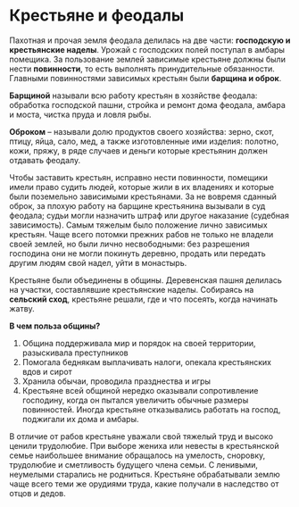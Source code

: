 # Крестьяне и феодалы
Пахотная и прочая земля феодала делилась на две части: **господскую и крестьянские наделы**. Урожай с господских полей поступал в амбары помещика. За пользование землей зависимые крестьяне должны были нести **повинности**, то есть выполнять принудительные обязанности. Главными повинностями зависимых крестьян были **барщина и оброк**. 

**Барщиной** называли всю работу крестьян в хозяйстве феодала: обработка господской пашни, стройка и ремонт дома феодала, амбара и моста, чистка пруда и ловля рыбы. 

**Оброком** – называли долю продуктов своего хозяйства: зерно, скот, птицу, яйца, сало, мед, а также изготовленные ими изделия: полотно, кожи, пряжу, в ряде случаев и деньги которые крестьянин должен отдавать феодалу. 

Чтобы заставить крестьян, исправно нести повинности, помещики имели право судить людей, которые жили в их владениях и которые были поземельно зависимыми крестьянами. За не вовремя сданный оброк, за плохую работу на барщине крестьянина вызывали в суд феодала; судьи могли назначить штраф или другое наказание (судебная зависимость). Самым тяжелым было положение лично зависимых крестьян. Чаще всего потомки прежних рабов не только не владели своей землей, но были лично несвободными: без разрешения господина они не могли покинуть деревню, продать или передать другим людям свой надел, уйти в монастырь.

Крестьяне были объединены в общины. Деревенская пашня делилась на участки, составлявшие крестьянские наделы. Собираясь на **сельский сход**, крестьяне решали, где и что посеять, когда начинать жатву. 

**В чем польза общины?**
1. Община поддерживала мир и порядок на своей территории, разыскивала преступников
2. Помогала беднякам выплачивать налоги, опекала крестьянских вдов и сирот
3. Хранила обычаи, проводила празднества и игры
4. Крестьяне всей общиной нередко оказывали сопротивление господину, когда он пытался увеличить обычные размеры повинностей. Иногда крестьяне отказывались работать на господ, поджигали их дома и амбары.

В отличие от рабов крестьяне уважали свой тяжелый труд и высоко ценили трудолюбие. При выборе жениха или невесты в крестьянской семье наибольшее внимание обращалось на умелость, сноровку, трудолюбие и сметливость будущего члена семьи. С ленивыми, неумелыми старались не родниться. Крестьяне обрабатывали землю чаще всего теми же орудиями труда, какие получали в наследство от отцов и дедов.
